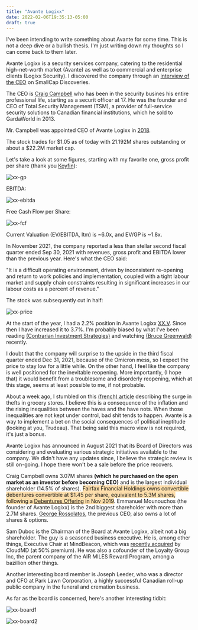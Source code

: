 ```yaml
---
title: "Avante Logixx"
date: 2022-02-06T19:35:13-05:00
draft: true
---
```


I've been intending to write something about Avante for some time. This is not a deep dive or a bullish thesis. I'm just writing down my thoughts so I can come back to them later.

Avante Logixx is a security services company, catering to the residential high-net-worth market (Avante) as well as to commercial and enterprise clients (Logixx Security). I discovered the company through an [interview of the CEO](https://www.youtube.com/watch?v=k7xdRKRbRAA) on SmallCap Discoveries.

The CEO is [Craig Campbell](https://www.logixxsecurity.com/team/craig-campbell) who has been in the security busines his entire professional life, starting as a securit officer at 17. He was the founder and CEO of Total Security Management (TSM), a provider of full-service security solutions to Canadian financial institutions, which he sold to GardaWorld in 2013.

Mr. Campbell was appointed CEO of Avante Logixx in [2018](https://www.globenewswire.com/news-release/2018/01/10/1286562/36577/en/Avante-Logixx-Announces-Appointment-of-Chief-Executive-Officer-and-Change-to-Board-of-Directors.html).

The stock trades for $1.05 as of today with 21.192M shares outstanding or about a $22.2M market cap.

Let's take a look at some figures, starting with my favorite one, gross profit per share (thank you [Koyfin](https://app.koyfin.com/)):

![xx-gp](/images/xx-gp.png)

EBITDA:

![xx-ebitda](/images/xx-ebitda.png)

Free Cash Flow per Share:

![xx-fcf](/images/xx-fcf.png)

Current Valuation (EV/EBITDA, ltm) is ~6.0x, and EV/GP is ~1.8x.

In November 2021, the company reported a less than stellar second fiscal quarter ended Sep 30, 2021 with revenues, gross profit and EBITDA lower than the previous year. Here's what the CEO said:

"It is a difficult operating environment, driven by inconsistent re-opening and return to work policies and implementation, coupled with a tight labour market and supply chain constraints resulting in significant increases in our labour costs as a percent of revenue."

The stock was subsequently cut in half:

![xx-price](/images/xx-price.png)

At the start of the year, I had a 2.2% position in Avante Logixx [XX.V](https://finance.yahoo.com/quote/XX.V). Since then I have increased it to 3.7%. I'm probably biased by what I've been reading [(Contrarian Investment Strategies)](/diary/contrarian-investment-strategies/) and watching [(Bruce Greenwald)](https://www.youtube.com/watch?v=w166d7hnMqA) recently.

I doubt that the company will surprise to the upside in the third fiscal quarter ended Dec 31, 2021, because of the Omicron mess, so I expect the price to stay low for a little while. On the other hand, I feel like the company is well positioned for the inevitable reopening. More importantly, (I hope that) it would benefit from a troublesome and disorderly reopening, which at this stage, seems at least possible to me, if not probable.

About a week ago, I stumbled on this [(french) article](https://www.lapresse.ca/affaires/2022-01-31/hausse-du-prix-des-aliments/de-plus-en-plus-de-vols-dans-les-epiceries.php) describing the surge in thefts in grocery stores. I believe this is a consequence of the inflation and the rising inequalities between the haves and the have nots. When those inequalities are not kept under control, bad shit tends to happen. Avante is a way to implement a bet on the social consequences of political ineptitude (looking at you, Trudeau). That being said this macro view is not required, it's just a bonus.

Avante Logixx has announced in August 2021 that its Board of Directors was considering and evaluating various strategic initiatives available to the company. We didn't have any updates since, I believe the strategic review is still on-going. I hope there won't be a sale before the price recovers.

Craig Campbell owns 3.07M shares **(which he purchased on the open market as an investor before becoming CEO)** and is the largest individual shareholder (14.5% of shares). <span style="background-color: #FEDDAA;">Fairfax Financial Holdings owns convertible debentures convertible at $1.45 per share, equivalent to 5.3M shares, following a [Debentures Offering](https://www.avantelogixx.com/Avante+Logixx+Announces+Closing+of+First+Tranche+of+Convertible+Debentures+Offering+with+Fairfax+Financial+Holdings+Limited) in Nov 2019</span>. Emmanuel Mounouchos (the founder of Avante Logixx) is the 2nd biggest shareholder with more than 2.7M shares. [George Rossolatos](https://www.linkedin.com/in/rossolatos/?originalSubdomain=ca), the previous CEO, also owns a lot of shares & options.

Sam Duboc is the Chairman of the Board at Avante Logixx, albeit not a big shareholder. The guy is a seasoned business executive. He is, among other things, Executive Chair at MindBeacon, which was [recently acquired](https://www.newswire.ca/news-releases/cloudmd-to-acquire-mindbeacon-one-of-north-america-s-leading-clinically-validated-icbt-solutions-892080004.html) by CloudMD (at 50% premium). He was also a cofounder of the Loyalty Group Inc, the parent company of the AIR MILES Reward Program, among a bazillion other things.

Another interesting board member is Joseph Leeder, who was a director and CFO at Park Lawn Corporation, a highly successful Canadian roll-up public company in the funeral and cremation business.

As far as the board is concerned, here's another interesting tidbit:

![xx-board1](/images/xx-board1.png)

![xx-board2](/images/xx-board2.png)













